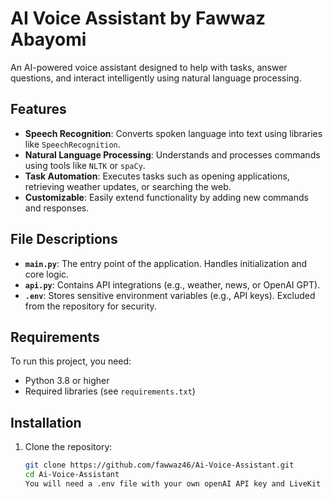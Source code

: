 # AI Voice Assistant by Fawwaz Abayomi

An AI-powered voice assistant designed to help with tasks, answer questions, and interact intelligently using natural language processing.

## Features
- **Speech Recognition**: Converts spoken language into text using libraries like `SpeechRecognition`.
- **Natural Language Processing**: Understands and processes commands using tools like `NLTK` or `spaCy`.
- **Task Automation**: Executes tasks such as opening applications, retrieving weather updates, or searching the web.
- **Customizable**: Easily extend functionality by adding new commands and responses.

## File Descriptions
- **`main.py`**: The entry point of the application. Handles initialization and core logic.
- **`api.py`**: Contains API integrations (e.g., weather, news, or OpenAI GPT).
- **`.env`**: Stores sensitive environment variables (e.g., API keys). Excluded from the repository for security.

## Requirements
To run this project, you need:
- Python 3.8 or higher
- Required libraries (see `requirements.txt`)

## Installation
1. Clone the repository:
   ```bash
   git clone https://github.com/fawwaz46/Ai-Voice-Assistant.git
   cd Ai-Voice-Assistant
   You will need a .env file with your own openAI API key and LiveKit URL, secret API and API keys
